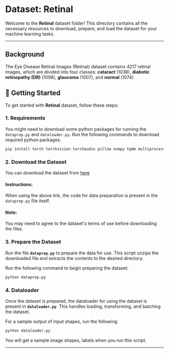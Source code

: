 # Dataset: Retinal

Welcome to the **Retinal** dataset folder! This directory contains all the necessary resources to download, prepare, and load the dataset for your machine learning tasks.

---

## Background

The Eye Disease Retinal Images (Retinal) dataset contains 4217 retinal images, which are divided into four classes: **cataract** (1038), **diabetic retinopathy (DR)** (1098), **glaucoma** (1007), and **normal** (1074).

## 🚀 Getting Started

To get started with **Retinal** dataset, follow these steps:


### 1. Requirements

You might need to download some python packages for running the `dataprep.py` and `dataloader.py`. Run the following commands to download required python packages.

```bash
pip install torch torchvision torchaudio pillow numpy tqdm multiprocess zipfile rarfile
```

### 2. Download the Dataset

You can download the dataset from [here](https://www.kaggle.com/datasets/gunavenkatdoddi/eye-diseases-classification)


#### Instructions:
When using the above link, the code for data preparation is present in the `dataprep.py` file itself.

#### Note:
You may need to agree to the dataset's terms of use before downloading the files.


### 3. Prepare the Dataset

Run the file **`dataprep.py`** to prepare the data for use. This script unzips the downloaded file and extracts the contents to the desired directory.

Run the following command to begin preparing the dataset:
```bash
python dataprep.py
```


### 4. Dataloader

Once the dataset is prepared, the dataloader for using the dataset is present in **`dataloader.py`**. This handles loading, transforming, and batching the dataset.

For a sample output of input shapes, run the following
```bash
python dataloader.py
```

You will get a sample image shapes, labels when you run this script.

---